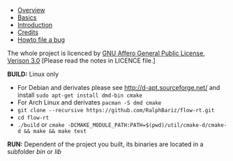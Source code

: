* [Overview](doc/overview.md)
* [Basics](doc/basics.md)
* [Introduction](doc/introduction.md)
* [Credits](doc/credits.md)
* [Howto file a bug](doc/howto_bug.md)

The whole project is licenced by [GNU Affero General Public License, Verison 3.0](https://github.com/RalphBariz/FLOW/blob/master/LICENSE) [Please read the notes in LICENCE file.]

**BUILD:**
Linux only
* For Debian and derivates please see http://d-apt.sourceforge.net/ and install `sudo apt-get install dmd-bin cmake`
* For Arch Linux and derivates `pacman -S dmd cmake`
* `git clone --recursive https://github.com/RalphBariz/flow-rt.git`
* `cd flow-rt`
* `./build` or `cmake -DCMAKE_MODULE_PATH:PATH=$(pwd)/util/cmake-d/cmake-d && make && make test`

**RUN:**
Dependent of the project you built, its binaries are located in a subfolder *bin* or *lib*
